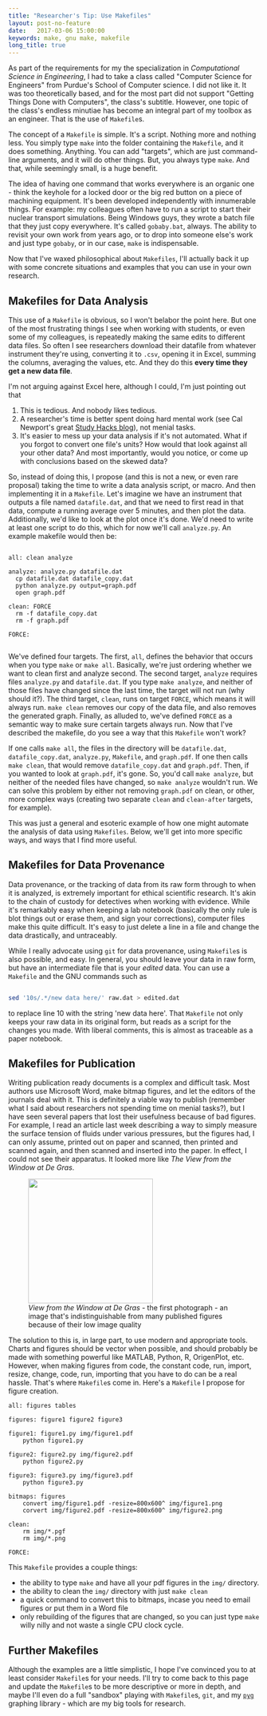 ```yaml
---
title: "Researcher's Tip: Use Makefiles"
layout: post-no-feature
date:   2017-03-06 15:00:00
keywords: make, gnu make, makefile
long_title: true
---
```


As part of the requirements for my the specialization in *Computational Science
in Engineering*, I had to take a class called "Computer Science for Engineers"
from Purdue's School of Computer science.  I did not like it. It was too
theoretically based, and for the most part did not support "Getting Things Done
with Computers", the class's subtitle.  However, one topic of the class's
endless minutiae has become an integral part of my toolbox as an engineer. That
is the use of ``Makefile``s.

The concept of a ``Makefile`` is simple.  It's a script.  Nothing more and
nothing less. You simply type ``make`` into the folder containing the
``Makefile``, and it does something. Anything.  You can add "targets", which are
just command-line arguments, and it will do other things.  But, you always type
``make``.  And that, while seemingly small, is a huge benefit.

The idea of having one command that works everywhere is an organic one - think
the keyhole for a locked door or the big red button on a piece of machining
equipment.  It's been developed independently with innumerable things.  For
example: my colleagues often have to run a script to start their nuclear
transport simulations.  Being Windows guys, they wrote a batch file that they
just copy everywhere.  It's called ``gobaby.bat``, always. The ability to
revisit your own work from years ago, or to drop into someone else's work and
just type ``gobaby``, or in our case, ``make`` is indispensable.

Now that I've waxed philosophical about ``Makefiles``, I'll actually back it up
with some concrete situations and examples that you can use in your own
research.

## Makefiles for Data Analysis

This use of a ``Makefile`` is obvious, so I won't belabor the point here. But
one of the most frustrating things I see when working with students, or even
some of my colleagues, is repeatedly making the same edits to different data
files. So often I see researchers download their datafile from whatever
instrument they're using, converting it to ``.csv``, opening it in Excel,
summing the columns, averaging the values, etc.  And they do this **every time
they get a new data file**.

I'm not arguing against Excel here, although I could, I'm just pointing out that

1. This is tedious. And nobody likes tedious.
2. A researcher's time is better spent doing hard mental work (see Cal Newport's
   great [Study Hacks blog](http://calnewport.com/blog/)), not menial tasks.
3. It's easier to mess up your data analysis if it's not automated.  What if
   you forgot to convert one file's units? How would that look against all your
   other data? And most importantly, would you notice, or come up with
   conclusions based on the skewed data?

So, instead of doing this, I propose (and this is not a new, or even rare
proposal) taking the time to write a data analysis script, or macro. And then
implementing it in a ``Makefile``.  Let's imagine we have an instrument that
outputs a file named ``datafile.dat``, and that we need to first read in that
data, compute a running average over 5 minutes, and then plot the data.
Additionally, we'd like to look at the plot once it's done.  We'd need to write
at least one script to do this, which for now we'll call ``analyze.py``. An
example makefile would then be:

~~~ make

all: clean analyze

analyze: analyze.py datafile.dat
  cp datafile.dat datafile_copy.dat
  python analyze.py output=graph.pdf
  open graph.pdf

clean: FORCE
  rm -f datafile_copy.dat
  rm -f graph.pdf

FORCE:


~~~

We've defined four targets.  The first, ``all``, defines the behavior that
occurs when you type ``make`` or ``make all``.  Basically, we're just ordering
whether we want to clean first and analyze second.  The second target,
``analyze`` requires files ``analyze.py`` and ``datafile.dat``.  If you type
``make analyze``, and neither of those files have changed since the last time,
the target will not run (why should it?).  The third target, ``clean``, runs on
target ``FORCE``, which means it will always run. ``make clean`` removes our
copy of the data file, and also removes the generated graph.  Finally, as
alluded to, we've defined ``FORCE`` as a semantic way to make sure certain
targets always run.  Now that I've described the makefile, do you see a way that
this ``Makefile`` won't work?

If one calls ``make all``, the files in the directory will be ``datafile.dat``,
``datafile_copy.dat``, ``analyze.py``, ``Makefile``, and ``graph.pdf``.  If one
then calls ``make clean``, that would remove ``datafile_copy.dat`` and
``graph.pdf``.  Then, if you wanted to look at ``graph.pdf``, it's gone.  So,
you'd call ``make analyze``, but neither of the needed files have changed, so
``make analyze`` wouldn't run.  We can solve this problem by either not removing
``graph.pdf`` on clean, or other, more complex ways (creating two separate
``clean`` and ``clean-after`` targets, for example).

This was just a general and esoteric example of how one might automate the
analysis of data using ``Makefiles``.  Below, we'll get into more specific ways,
and ways that I find more useful.

## Makefiles for Data Provenance

Data provenance, or the tracking of data from its raw form through to when it is
analyzed, is extremely important for ethical scientific research.  It's akin to
the chain of custody for detectives when working with evidence.  While it's
remarkably easy when keeping a lab notebook (basically the only rule is blot
things out or erase them, and sign your corrections), computer files make this
quite difficult. It's easy to just delete a line in a file and change the data
drastically, and untraceably.

While I really advocate using ``git`` for data provenance, using ``Makefile``s
is also possible, and easy.  In general, you should leave your data in raw form,
but have an intermediate file that is your *edited* data.  You can use a
``Makefile`` and the GNU commands such as

~~~ bash

sed '10s/.*/new data here/' raw.dat > edited.dat

~~~

to replace line 10 with the string 'new data here'.  That ``Makefile`` not only
keeps your raw data in its original form, but reads as a script for the changes
you made.  With liberal comments, this is almost as traceable as a paper
notebook.

## Makefiles for Publication

Writing publication ready documents is a complex and difficult task.  Most
authors use Microsoft Word, make bitmap figures, and let the editors of the
journals deal with it.  This is definitely a viable way to publish (remember
what I said about researchers not spending time on menial tasks?), but I have
seen several papers that lost their usefulness because of bad figures.  For
example, I read an article last week describing a way to simply measure the
surface tension of fluids under various pressures, but the figures had, I can
only assume, printed out on paper and scanned, then printed and scanned again,
and then scanned and inserted into the paper.  In effect, I could not see their
apparatus.  It looked more like *The View from the Window at De Gras*.

<figure>
    <img src="{{ site.baseurl }}/images/view_from_window_at_de_gras.jpg" style="width: 250px;">
    <figcaption><i>View from the Window at De Gras</i> - the first photograph - an image that's indistinguishable from many published figures because of their low image quality</figcaption>
</figure>

The solution to this is, in large part, to use modern and appropriate tools.
Charts and figures should be vector when possible, and should probably be made
with something powerful like MATLAB, Python, R, OrigenPlot, etc.  However, when
making figures from code, the constant code, run, import, resize, change, code,
run, importing that you have to do can be a real hassle.  That's where
``Makefile``s come in.  Here's a ``Makefile`` I propose for figure creation.

~~~ make
all: figures tables

figures: figure1 figure2 figure3

figure1: figure1.py img/figure1.pdf
    python figure1.py

figure2: figure2.py img/figure2.pdf
    python figure2.py

figure3: figure3.py img/figure3.pdf
    python figure3.py

bitmaps: figures
    convert img/figure1.pdf -resize=800x600^ img/figure1.png
    corvert img/figure2.pdf -resize=800x600^ img/figure2.png

clean:
    rm img/*.pgf
    rm img/*.png

FORCE:

~~~

This ``Makefile`` provides a couple things:

  - the ability to type ``make`` and have all your pdf figures in the ``img/``
     directory.
  - the ability to clean the ``img/`` directory with just ``make clean``
  - a quick command to convert this to bitmaps, incase you need to email figures
    or put them in a Word file
  - only rebuilding of the figures that are changed, so you can just type
    ``make`` willy nilly and not waste a single CPU clock cycle.

## Further Makefiles

Although the examples are a little simplistic, I hope I've convinced you to at
least consider ``Makefile``s for your needs.  I'll try to come back to this page
and update the ``Makefile``s to be more descriptive or more in depth, and maybe
I'll even do a full "sandbox" playing with ``Makefile``s, ``git``, and my
[``pyg``](http://alexhagen.github.com/pyg) graphing library - which are my big
tools for research.
